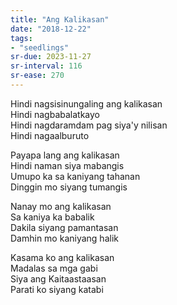 ```yaml
---
title: "Ang Kalikasan"
date: "2018-12-22"
tags:
- "seedlings"
sr-due: 2023-11-27
sr-interval: 116
sr-ease: 270
---
```


Hindi nagsisinungaling ang kalikasan  
Hindi nagbabalatkayo  
Hindi nagdaramdam pag siya'y nilisan  
Hindi nagaalburuto  

Payapa lang ang kalikasan  
Hindi naman siya mabangis  
Umupo ka sa kaniyang tahanan  
Dinggin mo siyang tumangis  

Nanay mo ang kalikasan  
Sa kaniya ka babalik  
Dakila siyang pamantasan  
Damhin mo kaniyang halik  

Kasama ko ang kalikasan  
Madalas sa mga gabi  
Siya ang Kaitaastaasan  
Parati ko siyang katabi  